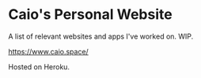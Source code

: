 # Caio's Personal Website
A list of relevant websites and apps I've worked on. WIP.

https://www.caio.space/

Hosted on Heroku.
